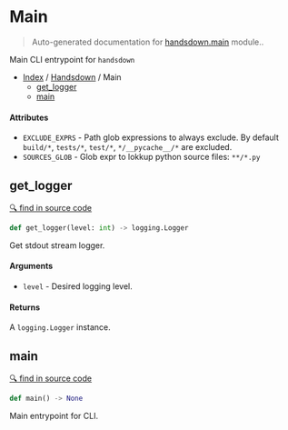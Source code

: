 # Main

> Auto-generated documentation for [handsdown.main](https://github.com/vemel/handsdown/blob/master/handsdown/main.py) module..

Main CLI entrypoint for `handsdown`

- [Index](../README.md#modules) / [Handsdown](index.md#handsdown) / Main
  - [get_logger](#get_logger)
  - [main](#main)

#### Attributes

- `EXCLUDE_EXPRS` - Path glob expressions to always exclude.
    By default `build/*`, `tests/*`, `test/*`, `*/__pycache__/*` are excluded.
- `SOURCES_GLOB` - Glob expr to lokkup python source files: `**/*.py`

## get_logger

[🔍 find in source code](https://github.com/vemel/handsdown/blob/master/handsdown/main.py#L24)

```python
def get_logger(level: int) -> logging.Logger
```

Get stdout stream logger.

#### Arguments

- `level` - Desired logging level.

#### Returns

A `logging.Logger` instance.

## main

[🔍 find in source code](https://github.com/vemel/handsdown/blob/master/handsdown/main.py#L49)

```python
def main() -> None
```

Main entrypoint for CLI.
